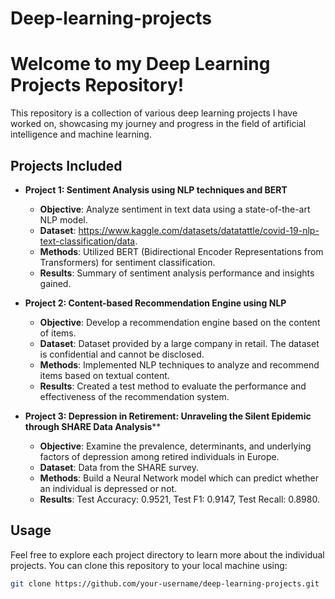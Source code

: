 # Deep-learning-projects
# Welcome to my Deep Learning Projects Repository!

This repository is a collection of various deep learning projects I have worked on, showcasing my journey and progress in the field of artificial intelligence and machine learning.

## Projects Included

- **Project 1: Sentiment Analysis using NLP techniques and BERT**
  - **Objective**: Analyze sentiment in text data using a state-of-the-art NLP model.
  - **Dataset**: https://www.kaggle.com/datasets/datatattle/covid-19-nlp-text-classification/data.
  - **Methods**: Utilized BERT (Bidirectional Encoder Representations from Transformers) for sentiment classification.
  - **Results**: Summary of sentiment analysis performance and insights gained.

- **Project 2: Content-based Recommendation Engine using NLP**
  - **Objective**: Develop a recommendation engine based on the content of items.
  - **Dataset**: Dataset provided by a large company in retail. The dataset is confidential and cannot be disclosed.
  - **Methods**: Implemented NLP techniques to analyze and recommend items based on textual content.
  - **Results**: Created a test method to evaluate the performance and effectiveness of the recommendation system.
    
- **Project 3: Depression in Retirement: Unraveling the Silent Epidemic through SHARE Data Analysis****
  - **Objective**: Examine the prevalence, determinants, and underlying factors of depression among retired individuals in Europe.
  - **Dataset**: Data from the SHARE survey.
  - **Methods**: Build a Neural Network model which can predict whether an individual is depressed or not.
  - **Results**: Test Accuracy: 0.9521, Test F1: 0.9147, Test Recall: 0.8980.

## Usage

Feel free to explore each project directory to learn more about the individual projects. You can clone this repository to your local machine using:

```bash
git clone https://github.com/your-username/deep-learning-projects.git

